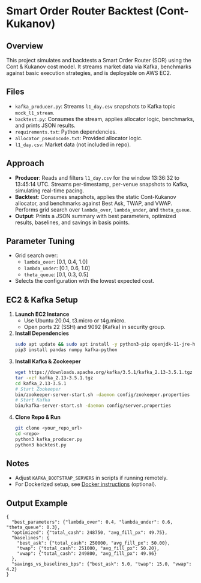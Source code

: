 # Smart Order Router Backtest (Cont-Kukanov)

## Overview
This project simulates and backtests a Smart Order Router (SOR) using the Cont & Kukanov cost model. It streams market data via Kafka, benchmarks against basic execution strategies, and is deployable on AWS EC2.

## Files
- `kafka_producer.py`: Streams `l1_day.csv` snapshots to Kafka topic `mock_l1_stream`.
- `backtest.py`: Consumes the stream, applies allocator logic, benchmarks, and prints JSON results.
- `requirements.txt`: Python dependencies.
- `allocator_pseudocode.txt`: Provided allocator logic.
- `l1_day.csv`: Market data (not included in repo).

## Approach
- **Producer**: Reads and filters `l1_day.csv` for the window 13:36:32 to 13:45:14 UTC. Streams per-timestamp, per-venue snapshots to Kafka, simulating real-time pacing.
- **Backtest**: Consumes snapshots, applies the static Cont-Kukanov allocator, and benchmarks against Best Ask, TWAP, and VWAP. Performs grid search over `lambda_over`, `lambda_under`, and `theta_queue`.
- **Output**: Prints a JSON summary with best parameters, optimized results, baselines, and savings in basis points.

## Parameter Tuning
- Grid search over:
  - `lambda_over`: [0.1, 0.4, 1.0]
  - `lambda_under`: [0.1, 0.6, 1.0]
  - `theta_queue`: [0.1, 0.3, 0.5]
- Selects the configuration with the lowest expected cost.

## EC2 & Kafka Setup
1. **Launch EC2 Instance**
   - Use Ubuntu 20.04, t3.micro or t4g.micro.
   - Open ports 22 (SSH) and 9092 (Kafka) in security group.
2. **Install Dependencies**
   ```sh
   sudo apt update && sudo apt install -y python3-pip openjdk-11-jre-headless
   pip3 install pandas numpy kafka-python
   ```
3. **Install Kafka & Zookeeper**
   ```sh
   wget https://downloads.apache.org/kafka/3.5.1/kafka_2.13-3.5.1.tgz
   tar -xzf kafka_2.13-3.5.1.tgz
   cd kafka_2.13-3.5.1
   # Start Zookeeper
   bin/zookeeper-server-start.sh -daemon config/zookeeper.properties
   # Start Kafka
   bin/kafka-server-start.sh -daemon config/server.properties
   ```
4. **Clone Repo & Run**
   ```sh
   git clone <your_repo_url>
   cd <repo>
   python3 kafka_producer.py
   python3 backtest.py
   ```

## Notes
- Adjust `KAFKA_BOOTSTRAP_SERVERS` in scripts if running remotely.
- For Dockerized setup, see [Docker instructions](https://hub.docker.com/r/wurstmeister/kafka/) (optional).

## Output Example
```
{
  "best_parameters": {"lambda_over": 0.4, "lambda_under": 0.6, "theta_queue": 0.3},
  "optimized": {"total_cash": 248750, "avg_fill_px": 49.75},
  "baselines": {
    "best_ask": {"total_cash": 250000, "avg_fill_px": 50.00},
    "twap": {"total_cash": 251000, "avg_fill_px": 50.20},
    "vwap": {"total_cash": 249800, "avg_fill_px": 49.96}
  },
  "savings_vs_baselines_bps": {"best_ask": 5.0, "twap": 15.0, "vwap": 4.2}
}
``` 